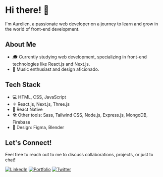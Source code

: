 # Hi there! 👋

I'm Aurelien, a passionate web developer on a journey to learn and grow in the world of front-end development.

## About Me

- 🎓 Currently studying web development, specializing in front-end technologies like React.js and Next.js.
- 🎵 Music enthusiast and design aficionado.

## Tech Stack

- 💻 HTML, CSS, JavaScript
- ⚛️ React.js, Next.js, Three.js
- 📱 React Native
- 🛠️ Other tools: Sass, Tailwind CSS, Node.js, Express.js, MongoDB, Firebase
- 🎨 Design: Figma, Blender

## Let's Connect!

Feel free to reach out to me to discuss collaborations, projects, or just to chat!

[![LinkedIn](https://img.shields.io/badge/LinkedIn-Aurelien-blue)]([https://www.linkedin.com/in/aurelien](https://www.linkedin.com/in/aurelien-corre-a229461b3/))
[![Portfolio](https://img.shields.io/badge/Portfolio-Website-green)](https://aureliencorre.fr)
[![Twitter](https://img.shields.io/badge/Twitter-@just_3mpty-blue)](https://twitter.com/just_3mpty)
